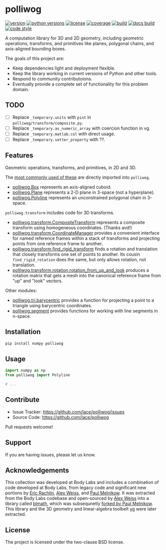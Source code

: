 # polliwog

[![version](https://img.shields.io/pypi/v/polliwog.svg?style=flat-square)][pypi]
[![python versions](https://img.shields.io/pypi/pyversions/polliwog.svg?style=flat-square)][pypi]
[![license](https://img.shields.io/pypi/l/vg.svg?style=flat-square)][pypi]
[![coverage](https://img.shields.io/coveralls/lace/polliwog.svg?style=flat-square)][coverage]
[![build](https://img.shields.io/circleci/project/github/lace/polliwog/master.svg?style=flat-square)][build]
[![docs build](https://img.shields.io/readthedocs/polliwog.svg?style=flat-square)][docs build]
[![code style](https://img.shields.io/badge/code%20style-black-black.svg?style=flat-square)][black]

A computation library for 3D and 2D geometry, including geometric operations,
transforms, and primitives like planes, polygonal chains, and axis-aligned
bounding boxes.

The goals of this project are:

- Keep dependencies light and deployment flexible.
- Keep the library working in current versions of Python and other tools.
- Respond to community contributoions.
- Eventually provide a complete set of functionality for this problem domain.

[pypi]: https://pypi.org/project/polliwog/
[coverage]: https://coveralls.io/github/lacepolliwog/
[build]: https://circleci.com/gh/lace/polliwog/tree/master
[docs build]: https://polliwog.readthedocs.io/en/latest/
[black]: https://black.readthedocs.io/en/stable/

## TODO

- [ ] Replace `_temporary.units` with `pint` in `polliwog/transform/composite.py`.
- [ ] Replace `_temporary.as_numeric_array` with coercion function in vg.
- [ ] Replace `_temporary.matlab.col` with direct usage.
- [ ] Replace `_temporary.setter_property` with ??.

## Features

Geometric operations, transforms, and primitives, in 2D and 3D.

The [most commonly used of these](__init__.py) are directly imported into
`polliwog`.

- [polliwog.Box](polliwog/primitives/box.py) represents an axis-aligned
  cuboid.
- [polliwog.Plane](polliwog/primitives/plane.py) represents a 2-D plane in
  3-space (not a hyperplane).
- [polliwog.Polyline](polliwog/primitives/polyline.py) represents an
  unconstrained polygonal chain in 3-space.

`polliwog.transform` includes code for 3D transforms.

- [polliwog.transform.CompositeTransform](polliwog/transform/composite.py)
  represents a composite transform using homogeneous coordinates. (Thanks avd!)
- [polliwog.transform.CoordinateManager](polliwog/transform/coordinate_manager.py)
  provides a convenient interface for named reference frames within a stack of
  transforms and projecting points from one reference frame to another.
- [polliwog.transform.find_rigid_transform](polliwog/transform/rigid_transform.py)
  finds a rotation and translation that closely transforms one set of points to
  another. Its cousin `find_rigid_rotation` does the same, but only allows
  rotation, not translation.
- [polliwog.transform.rotation.rotation_from_up_and_look](polliwog/transform/rotation.py)
  produces a rotation matrix that gets a mesh into the canonical reference frame
  from "up" and "look" vectors.

Other modules:

- [polliwog.tri.barycentric](polliwog/tri/barycentric.py) provides a function for
  projecting a point to a triangle using barycentric coordinates.
- [polliwog.segment](polliwog/segment/segment.py) provides functions for working with
  line segments in n-space.


## Installation

```sh
pip install numpy polliwog
```

## Usage

```py
import numpy as np
from polliwog import Polyline

# ...
```


## Contribute

- Issue Tracker: https://github.com/lace/polliwog/issues
- Source Code: https://github.com/lace/polliwog

Pull requests welcome!


## Support

If you are having issues, please let us know.


## Acknowledgements

This collection was developed at Body Labs and includes a combination of code
developed at Body Labs, from legacy code and significant new portions by
[Eric Rachlin][], [Alex Weiss][], and [Paul Melnikow][]. It was extracted
from the Body Labs codebase and open-sourced by [Alex Weiss][] into a library
called [blmath][], which was subsequnetly [forked by Paul Melnikow][blmath fork].
This library and the 3D geometry and linear-algebra toolbelt [vg][] were later
extracted.

[eric rachlin]: https://github.com/eerac
[alex weiss]: https://github.com/algrs
[paul melnikow]: https://github.com/paulmelnikow
[blmath]: https://github.com/bodylabs/blmath
[blmath fork]: https://github.com/metabolize/blmath
[vg]: https://github.com/lace/vg


## License

The project is licensed under the two-clause BSD license.
